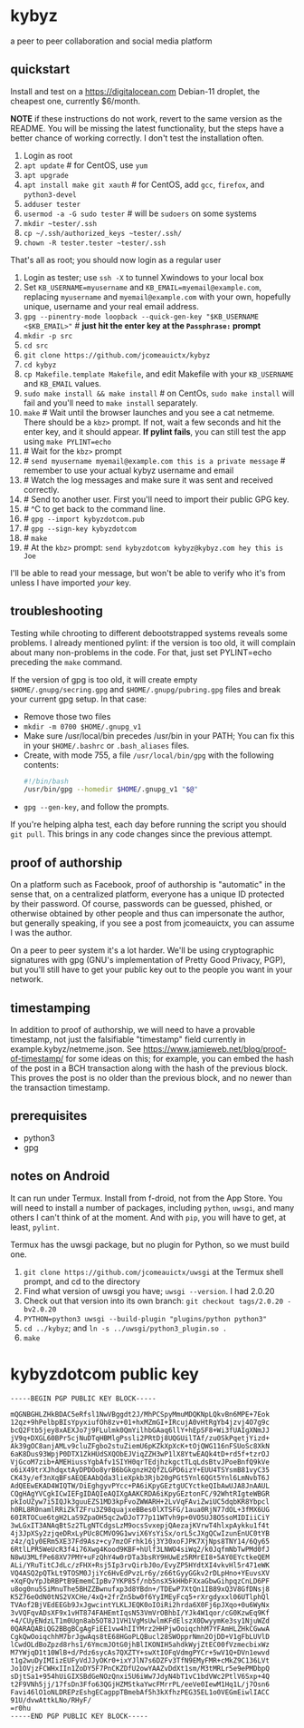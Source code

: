 # kybyz
a peer to peer collaboration and social media platform

## quickstart

Install and test on a <https://digitalocean.com> Debian-11 droplet, the cheapest
one, currently $6/month.

**NOTE** if these instructions do not work, revert to the same version
as the README. You will be missing the latest functionality, but the steps have
a better chance of working correctly. I don't test the installation often.

1. Login as root
2. `apt update`  \# for CentOS, use `yum`
3. `apt upgrade`
4. `apt install make git xauth`  \# for CentOS, add `gcc`, `firefox`, and `python3-devel`
5. `adduser tester`
6. `usermod -a -G sudo tester`  \# will be `sudoers` on some systems
7. `mkdir ~tester/.ssh`
9. `cp ~/.ssh/authorized_keys ~tester/.ssh/`
10. `chown -R tester.tester ~tester/.ssh`

That's all as root; you should now login as a regular user

1. Login as tester; use `ssh -X` to tunnel Xwindows to your local box
2. Set `KB_USERNAME=myusername` and `KB_EMAIL=myemail@example.com`, replacing `myusername` and `myemail@example.com` with your own, hopefully unique, username and your real email address.
3. `gpg --pinentry-mode loopback --quick-gen-key "$KB_USERNAME <$KB_EMAIL>"` \# **just hit the enter key at the `Passphrase:` prompt**
4. `mkdir -p src`
5. `cd src`
6. `git clone https://github.com/jcomeauictx/kybyz`
7. `cd kybyz`
8. `cp Makefile.template Makefile`, and edit Makefile with your `KB_USERNAME` and `KB_EMAIL` values.
9. `sudo make install && make install`  \# on CentOs, `sudo make install` will fail and you'll need to `make install` separately.
10. `make` \# Wait until the browser launches and you see a cat netmeme. There should be a `kbz>` prompt. If not, wait a few seconds and hit the enter key, and it should appear. **If pylint fails**, you can still test the app using `make PYLINT=echo`
11. \# Wait for the `kbz>` prompt
12. \# `send myusername myemail@example.com this is a private message` \# remember to use your actual kybyz username and email
13. \# Watch the log messages and make sure it was sent and received correctly.
14. \# Send to another user. First you'll need to import their public GPG key.
15. \# ^C to get back to the command line.
16. \# `gpg --import kybyzdotcom.pub`
17. \# `gpg --sign-key kybyzdotcom`
18. \# `make`
19. \# At the `kbz>` prompt: `send kybyzdotcom kybyz@kybyz.com hey this is Joe`

I'll be able to read your message, but won't be able to verify who it's from
unless I have imported *your* key.

## troubleshooting

Testing while chrooting to different debootstrapped systems reveals some
problems. I already mentioned pylint: if the version is too old, it will
complain about many non-problems in the code. For that, just set 
PYLINT=echo preceding the `make` command.

If the version of gpg is too old, it will create empty
`$HOME/.gnupg/secring.gpg` and `$HOME/.gnupg/pubring.gpg` files and break your
current gpg setup. In that case:

 * Remove those two files
 * `mkdir -m 0700 $HOME/.gnupg_v1`
 * Make sure /usr/local/bin precedes /usr/bin in your PATH;
   You can fix this in your `$HOME/.bashrc` or `.bash_aliases` files.
 * Create, with mode 755, a file `/usr/local/bin/gpg` with the following
   contents:
   ```bash
   #!/bin/bash
   /usr/bin/gpg --homedir $HOME/.gnupg_v1 "$@"
   ```
 * `gpg --gen-key`, and follow the prompts.

If you're helping alpha test, each day before running the script you should
`git pull`. This brings in any code changes since the previous attempt.

## proof of authorship

On a platform such as Facebook, proof of authorship is "automatic" in the sense
that, on a centralized platform, everyone has a unique ID protected by their
password. Of course, passwords can be guessed, phished, or otherwise obtained
by other people and thus can impersonate the author, but generally speaking,
if you see a post from jcomeauictx, you can assume I was the author.

On a peer to peer system it's a lot harder. We'll be using cryptographic
signatures with gpg (GNU's implementation of Pretty Good Privacy, PGP), but
you'll still have to get your public key out to the people you want in your
network.

## timestamping

In addition to proof of authorship, we will need to have a provable timestamp,
not just the falsifiable "timestamp" field currently in
example.kybyz/netmeme.json. See
<https://www.jamieweb.net/blog/proof-of-timestamp/> for some ideas on this; for
example, you can embed the hash of the post in a BCH transaction along with
the hash of the previous block. This proves the post is no older than the
previous block, and no newer than the transaction timestamp.

## prerequisites

* python3
* gpg

## notes on Android

It can run under Termux. Install from f-droid, not from the App Store.
You will need to install a number of packages, including `python`, `uwsgi`,
and many others I can't think of at the moment. And with `pip`, you will have
to get, at least, `pylint`.

Termux has the uwsgi package, but no plugin for Python, so we must build one.

1. `git clone https://github.com/jcomeauictx/uwsgi` at the Termux shell prompt,
and cd to the directory
2. Find what version of uwsgi you have; `uwsgi --version`. I had 2.0.20
3. Check out that version into its own branch:
   `git checkout tags/2.0.20 -bv2.0.20`
4. `PYTHON=python3 uwsgi --build-plugin "plugins/python python3"`
5. `cd ../kybyz`; and `ln -s ../uwsgi/python3_plugin.so .`
6. `make`

# kybyzdotcom public key

```gpg
-----BEGIN PGP PUBLIC KEY BLOCK-----

mQGNBGHLZHkBDAC5eRfsl1NwVBggdt2J/MhPCSpyMmuMDQKNpLQkvBn6MPE+7Eok
12qz+9hPelbpBIsYpyxiufOh8zv+01+hxMZmGI+IRcujA0vHtRgYb4jzvj4O7g9c
bcQ2Ftb5jey8xAEXJo7j9FLulmk0QmYilhbGAaq6llY+hEpSF8+Wi3fUAIgXNmJJ
jV9q+DXGL60BPr5cjNuDTqHBMlgPssli2PRtDj8UQGUilTAf/zu0SkPqetjYizd+
Ak39gOC8anjAMLv9cluZFgbo2stuZiemU6pKZkXpXcK+tOjQWG116nFSUoSc8XkN
6aK8Dus93WpjP0DTX1ZkHUdSXQObEJViqZZH3wP1lX8YtwEAQk4tD+rd5f+tzrOJ
VjGcoM7zib+AMEHiussYgbAfv1SIYH0qrTEdjhzkgctTLqLdsBtvJPoeBnfQ9kVe
o6iX49trXJhdqxtAyDPDOo8yrB6bGkgnzH2QfZLGPD6izY+EUU4TSYsmB81vyC35
CK43y/ef3nXqBFsAEQEAAbQda3lieXpkb3Rjb20gPGt5Ynl6QGt5Ynl6LmNvbT6J
AdQEEwEKAD4WIQTW/DiEghgyvPYcc+PA6iKpyGEztgUCYctkeQIbAwUJA8JnAAUL
CQgHAgYVCgkICwIEFgIDAQIeAQIXgAAKCRDA6iKpyGEztonFC/92WhtRIgteWBGR
pkIoUZyw7i5IQJk3guuEZS1MD3kpFvoZWWARH+2LvVqFAviZwiUC5dqbKR8Ybpcl
h0RL8R0namlRRiZkTZFru3Z98quajxeBBes0lXTSFG/1aua0RjN77dOL+3fMX6UG
60IRTOCue6tgH2LaS9ZpaOH5qc2wDJoT77p11WTvh9p+0VO5UJ8O5soMIDIiiCiY
3wLGxIT3ANAqBtSz2TLgNTCdgsLzM9ocsSvxepjQAezajKVrwT4hlxpAykku1f4t
4j3JpXSy2zjqeDRxLyPUc8CMVO9G1wviX6YsYiSx/orL5cJXgQCwIzunEnUC0tYB
z4z/q1y0ERm5XE37Fd9Asz+cy7mzOFrhk16j3Y30xoFJPK7XjNps8TNY14/6Qy65
6RtlLPR5WeUcR3f4i76Xwg4Kood9KBF+hUlf3LNWO4siWq2/k0JqfmNbTwPMd0fJ
N8wU3MLfPe68XV7PMY+uFzQhY4w0rDTa3bsRY9HUwEz5RMrEI8+5AY0EYctkeQEM
ALi/YRuTitCJdLc/zFHX+Rsj5Ip3rvQirbJ0o/EvyZP5HYdtXI4vkvHl5r471eWK
VQ4ASQ2pQTkLt9TOSM0JjiYc6HvEdPvzLr6y/z66tGyyGGkv2rDLpHno+YEuvsXV
+XqFQvYpJbRBPtB9EmemCIpBv7YKP85f/nb5nsX5kHHbFXxaGbwGihpqzCnLD6PF
u8og0nu5SiMnuThe5BHZZBwnufxp3d8YBdn+/TDEwP7XtQn1IB89xQ3V8GfDNsj8
K5Z76eOdN0tNS2VXCHe/4xQ+2frZn5bw0f6YyIMEyFcq5+rXrgdyxxl06UTlphQl
TVAof2BjVEdEEGb9JxJgwcintYLKLJEQK0oIOiRi2hrda6X0Fj6pJXqo+0u6WyNx
3vVQFqvADsXF9x1vHT874FAHEmtIqsN53VmVrOBhbI/YJk4W1qor/cG0KzwEq9Kf
+4/CUyENdzLT1m0Ugn8ab5OT8J1VH1VgMsUwlmKFdElszX0DwyymKe3sy1NjuWZd
0QARAQABiQG2BBgBCgAgFiEE1vw4hIIYMrz2HHPjwOoiqchhM7YFAmHLZHkCGwwA
CgkQwOoiqchhM7brJgwAqs8tE68HGoPLQBucl28SWOpprNmn2OjDD+V1gFbLUVlD
lCwdOLdBoZpzd8rhs1/6YmcmJOtG0jhBlIKONIH5ahdkWyjZtEC00fVzmecbixWz
M7YWjqD1t10WlB+d/Pdz6sycAs7QXZTY+swXtIOFqVdmgPYCr+5wV1Q+DVn1ewvd
t1g2wuDyIMIizEUFyVdJJyOKr0+ixYJlN7s6DZFv3TfN9EMyFMR+cMkZ9C136LVt
Jo1OVjzFCWHxIIn1ZoDY5F7PnCKZDfU2owYAAZvDdXt1sm/M3tMRLr5e9ePMDbpQ
sDjtSa1+954hUiGIXSBdGeNOzQnxi5U6iWw7JdyN4bT1vC1bdVWc2PtlV6Sxp+4Q
t2F9VNh5jj/17fsDn3Ffo63QGjHZMStkaYwcFMrrPL/eeVe0IewM1Hq1L/j7Osn6
Favi46lO1oNLDREPzEshgECagppTBmebAf5h3kXfhzPEG35EL1o0VEGmEiwlIACC
91U/dvwAttkLNo/RHyF/
=r0hu
-----END PGP PUBLIC KEY BLOCK-----
```
